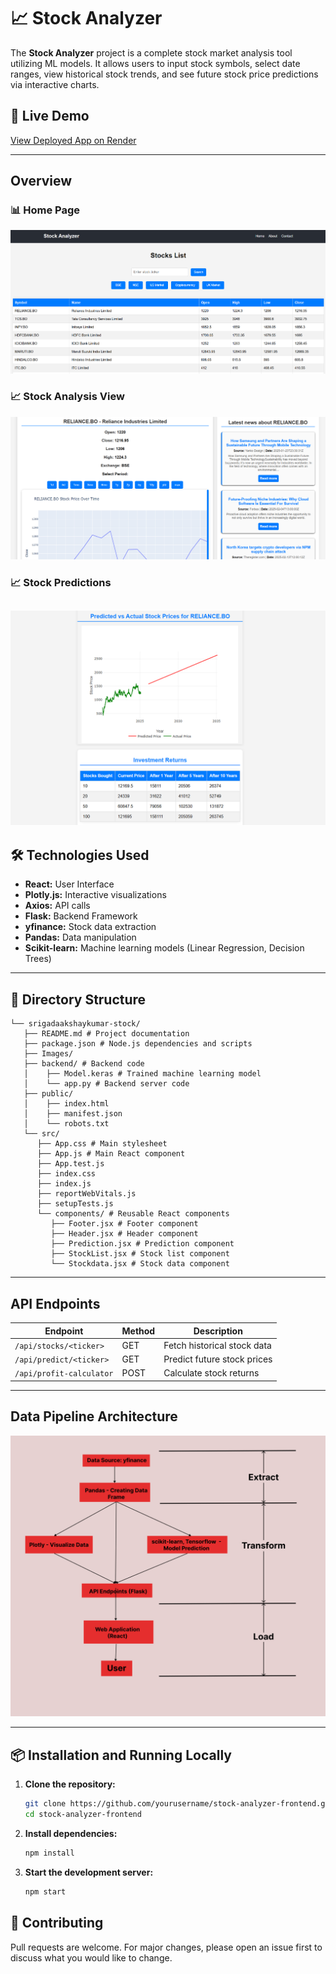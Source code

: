 # 📈 Stock Analyzer

The **Stock Analyzer** project is a complete stock market analysis tool utilizing ML models. It allows users to input stock symbols, select date ranges, view historical stock trends, and see future stock price predictions via interactive charts.

## 🚀 Live Demo
[View Deployed App on Render](https://aistockanalyzer.onrender.com)

---

## Overview 
### 📊 Home Page  
![Home Page](Images/home.png)

### 📈 Stock Analysis View  
![Stock Analysis](Images/main.png)

### 📈 Stock Predictions
![Stock prediction](Images/prediction.png)
---

## 🛠️ Technologies Used
- **React:** User Interface  
- **Plotly.js:** Interactive visualizations  
- **Axios:** API calls
- **Flask:** Backend Framework 
- **yfinance:** Stock data extraction  
- **Pandas:** Data manipulation   
- **Scikit-learn:** Machine learning models (Linear Regression, Decision Trees)   

---

## 📂 Directory Structure
```
└── srigadaakshaykumar-stock/  
   ├── README.md # Project documentation  
   ├── package.json # Node.js dependencies and scripts  
   ├── Images/  
   ├── backend/ # Backend code  
   │    ├── Model.keras # Trained machine learning model  
   │    └── app.py # Backend server code  
   ├── public/  
   │    ├── index.html  
   │    ├── manifest.json   
   │    └── robots.txt  
   └── src/   
      ├── App.css # Main stylesheet  
      ├── App.js # Main React component  
      ├── App.test.js   
      ├── index.css    
      ├── index.js  
      ├── reportWebVitals.js  
      ├── setupTests.js  
      └── components/ # Reusable React components  
         ├── Footer.jsx # Footer component  
         ├── Header.jsx # Header component  
         ├── Prediction.jsx # Prediction component  
         ├── StockList.jsx # Stock list component  
         └── Stockdata.jsx # Stock data component  
```

---

## API Endpoints
| **Endpoint**                | **Method** | **Description**                      |
|----------------------------|-----------|--------------------------------------|
| `/api/stocks/<ticker>`     | GET       | Fetch historical stock data         |
| `/api/predict/<ticker>`    | GET       | Predict future stock prices         |
| `/api/profit-calculator`   | POST      | Calculate stock returns             |

---

## Data Pipeline Architecture
![Home Page](Images/dataline.png)

---

## 📦 Installation and Running Locally
1. **Clone the repository:**  
   ```bash
   git clone https://github.com/yourusername/stock-analyzer-frontend.git
   cd stock-analyzer-frontend

2. **Install dependencies:**
   ```bash
   npm install
3. **Start the development server:**
   ```bash
   npm start

## 🤝 Contributing

Pull requests are welcome. For major changes, please open an issue first to discuss what you would like to change.
